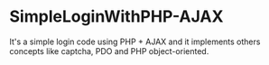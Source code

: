 # SimpleLoginWithPHP-AJAX
It's a simple login code using PHP + AJAX and it implements others concepts like captcha, PDO and PHP object-oriented. 
